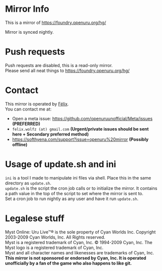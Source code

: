# Mirror Info
This is a mirror of https://foundry.openuru.org/hg/

Mirror is synced nightly.

# Push requests
Push requests are disabled, this is a read-only mirror. <br/>
Please send all neat things to https://foundry.openuru.org/hg/

# Contact
This mirror is operated by [Félix](https://github.com/FelixWolf). <br/>
You can contact me at:
* Open a meta issue: https://github.com/openuruunofficial/Meta/issues **(PREFERRED)**
* `felix.wolfz (at) gmail.com` **(Urgent/private issues should be sent here + Secondary preferred method)**
* https://softhyena.com/support?issue=openuru%20mirror **(Possibly offline)**

# Usage of update.sh and ini
`ini` is a tool I made to manipulate ini files via shell. Place this in the same directory as `update.sh`.<br/>
`update.sh` is the script the cron job calls or to initialize the mirror. It contains a path value in the top of the script to set where the mirror is sent to.<br/>
Set a cron job to run nightly as any user and have it run `update.sh`.

# Legalese stuff
Myst Online: Uru Live™® is the sole property of Cyan Worlds Inc. Copyright 2003-2009 Cyan Worlds, Inc. All Rights reserved. <br/>
Myst is a registered trademark of Cyan, Inc. © 1994-2009 Cyan, Inc. The Myst logo is a registered trademark of Cyan, Inc. <br/>
Myst and all character names and likenesses are trademarks of Cyan, Inc. <br/>
**This mirror is not sponsored or endorsed by Cyan, Inc. It is operated unofficially by a fan of the game who also happens to like git.**
